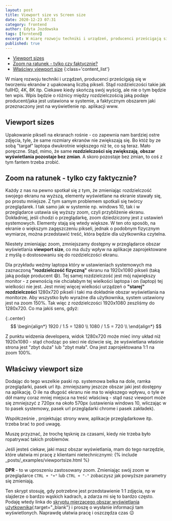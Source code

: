 ```yaml
---
layout: post
title: Viewport size vs Screen size
date: 2020-12-23 07:31
category: frontend
author: Edyta Jozdowska
tags: [forntend]
excerpt: W miarę rozwoju techniki i urządzeń, producenci prześcigają się w tworzeniu ekranów z upakowaną liczbą pikseli. Stąd&nbsp;rozdzielczości takie jak fullHD, 4K, 8K itp. Ciekawe kiedy skończą swój wyścig, ale nie o tym będzie ten wpis. Wpis będzie o różnicy między rozdzielczością jaką podaje producent/jaka jest ustawiona w systemie, a faktycznym obszarem jaki przeznaczony jest na wyświetlenie np. aplikacji www.
published: true
---
```


- [Viewport sizes](#viewport-sizes)
- [Zoom na ratunek - tylko czy faktycznie?](#zoom-na-ratunek---tylko-czy-faktycznie)
- [Właściwy viewport size](#właściwy-viewport-size)
{:class='content_list'}

W miarę rozwoju techniki i urządzeń, producenci prześcigają się w tworzeniu ekranów z upakowaną liczbą pikseli. Stąd&nbsp;rozdzielczości takie jak fullHD, 4K, 8K itp. Ciekawe kiedy skończą swój wyścig, ale nie o tym będzie ten wpis. Wpis będzie o różnicy między rozdzielczością jaką podaje producent/jaka jest ustawiona w systemie, a faktycznym obszarem jaki przeznaczony jest na wyświetlenie np. aplikacji www.

<script type="text/javascript" async
  src="https://cdn.mathjax.org/mathjax/latest/MathJax.js?config=TeX-MML-AM_CHTML">
</script>

## Viewport sizes
Upakowanie pikseli na ekranach rośnie - co zapewnia nam bardziej ostre zdjęcia, tyle, że same rozmiary ekranów nie zwiększają się. Bo któż by ze sobą "targał" laptopa dwukrotnie większego niż te, co są teraz. Mało poręczne. Stąd, mimo, że same **rozdzielczości się zwiększają**, **obszar wyświetlania pozostaje bez zmian**. A skoro pozostaje bez zmian, to coś z tym fantem trzeba zrobić. 

## Zoom na ratunek - tylko czy faktycznie?
Każdy z nas na pewno spotkał się z tym, że zmieniając rozdzielczość swojego ekranu na wyższą, elementy wyświetlane na ekranie stawały się, po prostu mniejsze. Z tym samym problemem spotkali się twórcy przeglądarek. I tak samo jak w systemie np. windows 10, tak i w przeglądarce ustawia się wyższy zoom, czyli przybliżenie ekranu. Dokładniej, jeśli chodzi o przeglądarkę, zoom dziedziczony jest z ustawień systemowych. Elementy stają się wtedy większe.  W ten oto sposób, na ekranie o większym zagęszczeniu pikseli, jednak o podobnym fizycznym wymiarze, można przedstawić treść, która będzie dla użytkownika czytelna. 

Niestety zmieniając zoom, zmniejszamy dostępny w przeglądarce obszar wyświetlania **viewport size**, co ma duży wpływ na aplikacje zaprojektowane z myślą o dostosowaniu się do rozdzielczości ekranu.   

Dla przykładu weźmy laptopa który w ustawieniach systemowych ma zaznaczoną **"rozdzielczość fizyczną"** ekranu na 1920x1080 pikseli (taką jaką podaje producent :smile:). Tej samej rozdzielczość jest mój największy monitor - z pewnością nie chciałabym tej wielkości laptopa i on (laptop) tej wielkości nie jest. Jest mniej więcej wielkości urządzeń o **"starej" rozdzielczości** 1280x720 pikseli i taki ma dokładnie obszar wyświetlania na monitorze. Aby wszystko było wyraźne dla użytkownika, system ustawiony jest na zoom 150%. Tak więc z rozdzielczości 1920x1080 zeszliśmy do 1280x720. Co ma jakiś sens, gdyż:

{:.center} 
$$ 
\begin{align*}
 1920 / 1.5 = 1280 \\
 1080 / 1.5 = 720 \\
\end{align*}
$$

Z punktu widzenia developera, widok 1280x720 może mieć inny układ niż 1920x1080 - stąd chodząc po sieci nie dziwcie się, że wyświetlana właśnie strona jest "zbyt duża" lub "zbyt mała". Ona jest zaprojektowana 1:1 na zoom 100%.

## Właściwy viewport size
Dodając do tego wszelkie paski np. systemowa belka na dole, ramka przeglądarki, pasek url itp. zmniejszamy jeszcze obszar jaki jest dostępny na aplikację. O ile na długość ekranu nie ma to większego wpływu, o tyle w dół mamy coraz mniej miejsca na treść właściwą - stąd nasz viewport może się zmniejszyć z 720px na około 570px (ustawienia windows 10, wliczając w to pasek systemowy, pasek url przeglądarki chrome i pasek zakładek).

Współcześnie , projektując strony www, aplikacje przeglądarkowe itp. trzeba brać to pod uwagę. 

Muszę przyznać, że trochę tęsknię za czasami, kiedy nie trzeba było ropatrywać takich problemów. 

Jeśli jesteś ciekaw, jaki masz obszar wyświetlania, mam do tego narzędzie, które ułatwia mi pracę z klientami nietechnicznymi: 
{% include _posts/_examples/viewportsize.html %}

**DPR** - to w uproszeniu zastosowany zoom. Zmieniając swój zoom w przeglądarce ``CTRL + "+"`` lub ``CTRL + "-"`` zobaczysz jak powyższe parametry się zmieniają. 

Ten skrypt stosuję, gdy potrzebne jest przedstawienie 1:1 zdjęcia, np w slajderze o bardzo wąskich kadrach, a zdarza mi się to bardzo często. Podaję wtedy linka do [skryptu mierzącego obszar wyświetlania użytkownika](https://ej-app.pl/vs/){:target="_blank"} i proszę o wysłanie informacji tam wyświetlonych. Naprawdę ułatwia pracę i oszczędza czas :wink: 
